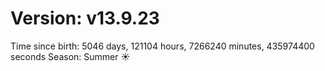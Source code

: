 # Version: v13.9.23
Time since birth: 5046 days, 121104 hours, 7266240 minutes, 435974400 seconds
Season: Summer ☀️
